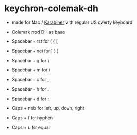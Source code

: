 # keychron-colemak-dh

- made for Mac / [Karabiner](https://karabiner-elements.pqrs.org/) with regular US qwerty keyboard 

- [Colemak mod DH as base](https://colemakmods.github.io/mod-dh/)

- Spacebar + rst for ( { [
- Spacebar + nei for ] } )

- Spacebar + g for \
- Spacebar + m for /

- Spacebar + c for ,
- Spacebar + h for .
- Spacebar + d for ;

- Caps + neio for left, up, down, right
- Caps + f for hyphen
- Caps + u for equal
